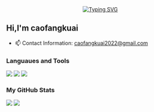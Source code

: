 <div align="center">
  <a href="https://csjdyr001.github.io/">
    <img src="https://readme-typing-svg.demolab.com?font=Fira+Code&pause=1000&color=024EF7&width=435&lines=Hello World!&center=true&size=27" alt="Typing SVG" />
  </a>
</div>

## Hi,I'm caofangkuai
- 📫 Contact Information: caofangkuai2022@gmail.com

### Languaues and Tools

<span > 
  <img src="https://img.shields.io/badge/-JavaScript-F7DF1E?style=flat-square&logo=javascript&logoColor=white" /> 
  <img src="https://img.shields.io/badge/-HTML5-E34F26?style=flat-square&logo=html5&logoColor=white" /> 
  <img src="https://img.shields.io/badge/ANDROID-blue" /> 
</span>

### My GitHub Stats

<div align="left">
  <img src="https://github-readme-stats.vercel.app/api?username=csjdyr001&show_icons=true" /> 
  <img src="https://github-readme-stats.vercel.app/api/top-langs/?username=csjdyr001&layout=compact&langs_count=6&text_color=000&icon_color=fff&theme=graywhite" />
</div>
